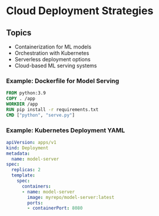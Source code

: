 # Cloud Deployment Strategies

## Topics
- Containerization for ML models
- Orchestration with Kubernetes
- Serverless deployment options
- Cloud-based ML serving systems

### Example: Dockerfile for Model Serving
```dockerfile
FROM python:3.9
COPY . /app
WORKDIR /app
RUN pip install -r requirements.txt
CMD ["python", "serve.py"]
```

### Example: Kubernetes Deployment YAML
```yaml
apiVersion: apps/v1
kind: Deployment
metadata:
  name: model-server
spec:
  replicas: 2
  template:
    spec:
      containers:
      - name: model-server
        image: myrepo/model-server:latest
        ports:
        - containerPort: 8080
```
